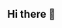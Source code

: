 ## Hi there 👋

<!--
**joelobros23/joelobros23** is a ✨ _special_ ✨ repository because its `README.md` (this file) appears on your GitHub profile.

## [![Anurag's GitHub stats](https://github-readme-stats.vercel.app/api?username=joelobros23&show_icons=true&theme=radical)](https://github.com/anuraghazra/github-readme-stats)

